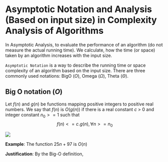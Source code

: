 # Asymptotic Notation and Analysis (Based on input size) in Complexity Analysis of Algorithms

In Asymptotic Analysis, to evaluate the performance of an  algorithm (do not measure the actual running time). We calculate, how the time (or space) taken by an algorithm increases  with the input size.

`Asymptotic Notation` is a way to describe the running time or space complexity of an algorithm based on the input size. There are three commonly used notations: BigO ($O$), Omega ($\Omega$), Theta ($\Theta$).

## Big O notation $(O)$

Let $f(n)$ and $g(n)$ be functions mapping positive integers to positive real numbers. We say that $f(n)$ is $O(g(n))$ if there is a real constant $c$ > 0 and integer constant $n_0 >= 1$ such that 
$$f(n) <= c. g(n), \forall n >= n_0$$

<p>
    <image src="../../images/BigO.png">
</p>

**Example**:  The function $25n + 97$ is $O(n)$

**Justification**: By the Big-O definition,  